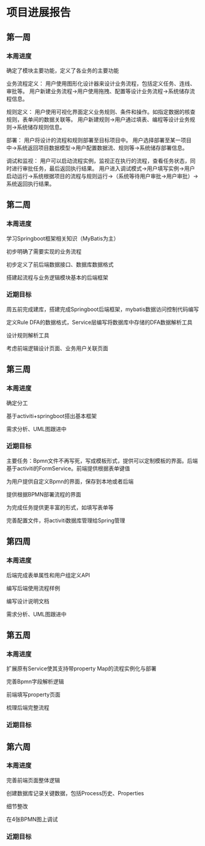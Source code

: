 # 项目进展报告
## 第一周
### 本周进度
确定了模块主要功能，定义了各业务的主要功能

业务流程定义： 用户使用图形化设计器来设计业务流程，包括定义任务、连线、审批等。
用户新建业务流程->用户使用拖拽、配置等设计业务流程->系统储存流程信息。

规则定义： 用户使用可视化界面定义业务规则、条件和操作。如指定数据的核查规则，表单间的数据关联等。
用户新建规则->用户通过填表、编程等设计业务规则->系统储存规则信息。

部署： 用户将设计的流程和规则部署至目标项目中。
用户选择部署至某一项目中->系统返回项目数据模型->用户配置数据流、规则等->系统储存部署信息。

调试和监视： 用户可以启动流程实例，监视正在执行的流程，查看任务状态，同时进行审批任务，最后返回执行结果。
用户进入调试模式->用户填写实例->用户启动运行->系统根据项目的流程与规则运行->（系统等待用户审批->用户审批）->系统返回执行结果。


## 第二周
### 本周进度
学习Springboot框架相关知识（MyBatis为主）

初步明确了需要实现的业务流程

初步定义了前后端数据接口、数据库数据格式

搭建起流程与业务逻辑模块基本的后端框架
### 近期目标
周五前完成建库，搭建完成Springboot后端框架，mybatis数据访问控制代码编写

定义Rule DFA的数据格式，Service层编写将数据库中存储的DFA数据解析工具

设计规则解析工具

考虑前端逻辑设计页面、业务用户关联页面

## 第三周
### 本周进度
确定分工

基于activiti+springboot搭出基本框架

需求分析、UML图跟进中

### 近期目标
主要任务：Bpmn文件不再写死，写成模板形式，提供可以定制模板的界面。后端基于activiti的FormService。前端提供根据表单键值


为用户提供自定义Bpmn的界面，保存到本地或者后端

提供根据BPMN部署流程的界面

为完成任务提供更丰富的形式，如填写表单等

完善配置文件，将activiti数据库管理给Spring管理


## 第四周
### 本周进度
后端完成表单属性和用户组定义API

编写后端使用流程样例

编写设计说明文档

需求分析、UML图跟进中



## 第五周
### 本周进度
扩展原有Service使其支持带property Map的流程实例化与部署

完善Bpmn字段解析逻辑

前端填写property页面

梳理后端完整流程

### 近期目标

## 第六周
### 本周进度
完善前端页面整体逻辑

创建数据库记录关键数据，包括Process历史、Properties

细节整改

在4张BPMN图上调试

### 近期目标
